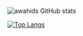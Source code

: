![awahids GitHub stats](https://github-readme-stats.vercel.app/api?username=awahids&show_icons=true&theme=radical)

[![Top Langs](https://github-readme-stats.vercel.app/api/top-langs/?username=awahids)](https://github.com/awahids/awahids)
